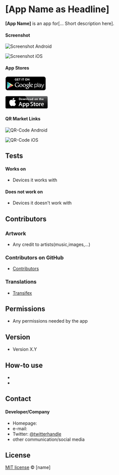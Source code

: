 # [App Name as Headline]

**[App Name]** is an app for[... Short description here].

#### Screenshot
![Screenshot Android](https://placehold.it/507x900 "screenshot Android")

![Screenshot iOS](https://placehold.it/507x900 "screenshot iOS")

#### App Stores
<!-- edit this image location -->
[![Get it on Google Play](googleplay.png)](https://play.google.com/store/apps/details?id=com.package.path)

<!-- edit this image location -->
[![Download on the AppStore](appstore.png)](https://itunes.apple.com/app/id123456)

#### QR Market Links
![QR-Code Android](http://url/qrcode-appname-android.png)

![QR-Code iOS](http://url/qrcode-appname-ios.png)

## Tests
#### Works on
* Devices it works with

#### Does not work on
* Devices it doesn't work with

## Contributors
### Artwork
* Any credit to artists(music,images,...)

### Contributors on GitHub
* [Contributors](https://github.com/username/appname/graphs/contributors)

### Translations
* [Transifex](https://www.transifex.com/projects/p/appname/)

## Permissions
* Any permissions needed by the app

## Version 
* Version X.Y

## How-to use

* 
* 

## Contact
#### Developer/Company
* Homepage: 
* e-mail: 
* Twitter: [@twitterhandle](https://twitter.com/twitterhandle "twitterhandle on twitter")
* other communication/social media

## License

[MIT license](http://[user].mit-license.org/) © [name]